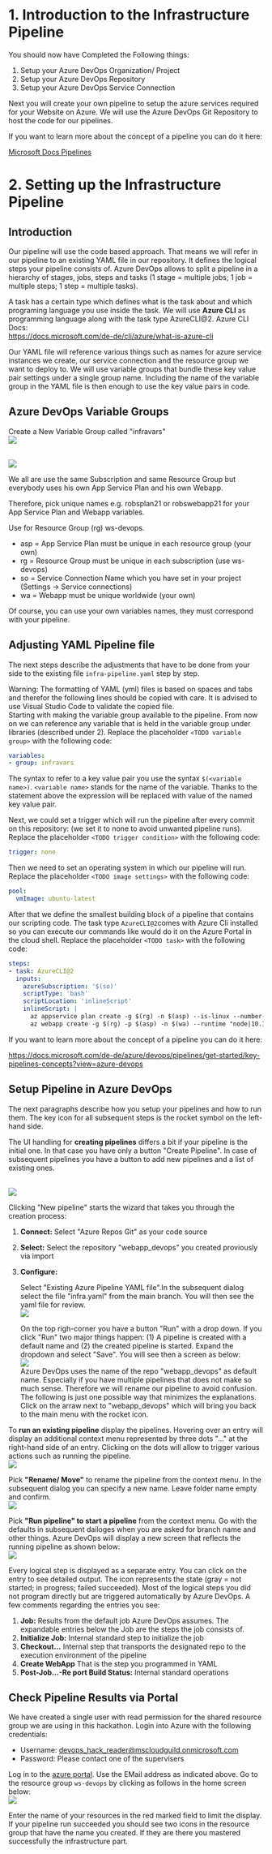 # 1. Introduction to the Infrastructure Pipeline

You should now have Completed the Following things:
1. Setup your Azure DevOps Organization/ Project
2. Setup your Azure DevOps Repository
3. Setup your Azure DevOps Service Connection

Next you will create your own pipeline to setup the azure services required for your Website on Azure. We will use the Azure DevOps Git Repository to host the code for our pipelines.

If you want to learn more about the concept of a pipeline you can do it here:

[Microsoft Docs Pipelines](https://docs.microsoft.com/en-us/azure/devops/pipelines/get-started/what-is-azure-pipelines?view=azure-devops)

# 2. Setting up the Infrastructure Pipeline

## Introduction

Our pipeline will use the code based approach. That means we will refer in our pipeline to an existing YAML file in our repository. It defines the logical steps your pipeline consists of. Azure DevOps allows to split a pipeline in a hierarchy of stages, jobs, steps and tasks (1 stage = multiple jobs; 1 job = multiple steps; 1 step = multiple tasks).

A task has a certain type which defines what is the task about and which programing language you use inside the task. We will use **Azure CLI** as programming language along with the task type AzureCLI@2. Azure CLI Docs: 
<br> https://docs.microsoft.com/de-de/cli/azure/what-is-azure-cli

Our YAML file will reference various things such as names for azure service instances we create, our service connection and the resource group we want to deploy to. We will use variable groups that bundle these key value pair settings under a single group name. Including the name of the variable group in the YAML file is then enough to use the key value pairs in code.

## Azure DevOps Variable Groups

Create a New Variable Group called "infravars"
<br><img src="./images/pl_vargrp_create_1.PNG" /><br>


<br><img src="./images/pl_vargrp_create_2.PNG" /><br>

We all are use the same Subscription and same Resource Group but
everybody uses his own App Service Plan and his own Webapp.

Therefore, pick unique names e.g. robsplan21 or robswebapp21 for your App Service Plan 
and Webapp variables.

Use for Resource Group (rg) ws-devops.

* asp = App Service Plan must be unique in each resource group (your own)
* rg   = Resource Group must be unique in each subscription (use ws-devops)
* so   = Service Connection Name which you have set in your project (Settings -> Service connections)
* wa  = Webapp must be unique worldwide (your own)

Of course, you can use your own variables names, they must correspond with your pipeline.

## Adjusting YAML Pipeline file

The next steps describe the adjustments that have to be done from your side to the existing file `infra-pipeline.yaml` step by step.

Warning: The formatting of YAML (yml) files is based on spaces and tabs and therefor the following lines should be copied with care.
It is advised to use Visual Studio Code to validate the copied file.  
Starting with making the variable group available to the pipeline. From now on we can reference any variable that is held in the variable group under libraries (described under 2). Replace the placeholder `<TODO variable group>` with the following code:
```YAML
variables:
- group: infravars
```
The syntax to refer to a key value pair you use the syntax `$(<variable name>)`. `<variable name>` stands for the name of the variable. Thanks to the statement above the expression will be replaced with value of the named key value pair.

Next, we could set a trigger which will run the pipeline after every commit on this repository:
(we set it to none to avoid unwanted pipeline runs). Replace the placeholder `<TODO trigger condition>` with the following code:
```YAML
trigger: none
```

Then we need to set an operating system in which our pipeline will run. Replace the placeholder `<TODO image settings>` with the following code:
```YAML
pool:
  vmImage: ubuntu-latest
```

After that we define the smallest building block of a pipeline that contains our scripting code. The task type `AzureCLI@2`comes with Azure Cli installed so you can execute our commands like would do it on the Azure Portal in the cloud shell. Replace the placeholder `<TODO task>` with the following code:
```YAML
steps:
- task: AzureCLI@2
  inputs:
    azureSubscription: '$(so)'
    scriptType: 'bash'
    scriptLocation: 'inlineScript'
    inlineScript: |
      az appservice plan create -g $(rg) -n $(asp) --is-linux --number-of-workers 1 --sku B1
      az webapp create -g $(rg) -p $(asp) -n $(wa) --runtime "node|10.14"
```

If you want to learn more about the concept of a pipeline you can do it here:

https://docs.microsoft.com/de-de/azure/devops/pipelines/get-started/key-pipelines-concepts?view=azure-devops

## Setup Pipeline in Azure DevOps

The next paragraphs describe how you setup your pipelines and how to run them. The key icon for all subsequent steps is the rocket symbol on the left-hand side.

The UI handling for **creating pipelines** differs a bit if your pipeline is the initial one. In that case you have only a button "Create Pipeline". In case of subsequent pipelines you have a button to add new pipelines and a list of existing ones.

<br><img src="./images/pl_overview.PNG" /><br>

Clicking "New pipeline" starts the wizard that takes you through the creation process:
1. **Connect:** Select "Azure Repos Git" as your code source
2. **Select:** Select the repository "webapp_devops" you created proviously via import
3. **Configure:** 
  
    Select "Existing Azure Pipeline YAML file".In the subsequent dialog select the file "infra.yaml" from the main branch.  You will then see the yaml file for review.<br><img src="./images/pl_create_review.PNG" /><br>

    On the top righ-corner you have a button "Run" with a drop down. If you click "Run" two major things happen: (1) A pipeline is created with a default name and (2) the created pipeline is started. Expand the dropdown and select "Save". You will see then a screen as below:
    <br><img src="./images/pl_create_conf_save.PNG" /><br>
    Azure DevOps uses the name of the repo "webapp_devops" as default name. Especially if you have multiple pipelines that does not make so much sense. Therefore we will rename our pipeline to avoid confusion. The following is just one possible way that minimizes the explanations. Click on the arraw next to "webapp_devops" which will bring you back to the main menu with the rocket icon.
    
To **run an existing pipeline** display the pipelines. Hovering over an entry will display an additional context menu represented by three dots "..." at the right-hand side of an entry. Clicking on the dots will allow to trigger various actions such as running the pipeline.
<br><img src="./images/pl_overview_ctx_menu.PNG" /><br>

Pick **"Rename/ Move"** to rename the pipeline from the context menu. In the subsequent dialog you can specify a new name. Leave folder name empty and confirm.
<br><img src="./images/pl_rename_move.PNG" /><br>

Pick **"Run pipeline" to start a pipeline** from the context menu. Go with the defaults in subsequent dailoges when you are asked for branch name and other things. Azure DevOps will display a new screen that reflects the running pipeline as shown below:
<br><img src="./images/pl_run_steps.PNG" /><br>

Every logical step is displayed as a separate entry. You can click on the entry to see detailed output. The icon represents the state (gray = not started; in progress; failed succeeded). Most of the logical steps you did not program directly but are triggered automatically by Azure DevOps. A few comments regarding the entries you see:
1. **Job:** Results from the default job Azure DevOps assumes. The expandable entries below the Job are the steps the job consists of.
2. **Initialize Job:** Internal standard step to initialize the job
3. **Checkout...** Internal step that transports the designated repo to the execution environment of the pipeline
4. **Create WebApp** That is the step you programmed in YAML
5. **Post-Job...-Re port Build Status:** Internal standard operations

## Check Pipeline Results via Portal

We have created a single user with read permission for the shared resource group we are using in this hackathon. Login into Azure with the following credentials:
- Username: devops_hack_reader@mscloudguild.onmicrosoft.com
- Password: Please contact one of the supervisers

Log in to the [azure portal](https://portal.azure.com). Use the EMail address as indicated above. Go to the resource group `ws-devops` by clicking as follows in the home screen below:
<br><img src="./images/az_resgrp.PNG" /><br>

Enter the name of your resources in the red marked field to limit the display. If your pipeline run succeeded you should see two icons in the resource group that have the name you created. If they are there you mastered successfully the infrastructure part.

